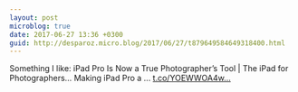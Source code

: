 ```yaml
---
layout: post
microblog: true
date: 2017-06-27 13:36 +0300
guid: http://desparoz.micro.blog/2017/06/27/t879649584649318400.html
---
```

Something I like: iPad Pro Is Now a True Photographer’s Tool | The iPad for Photographers… 
 Making iPad Pro a ... [t.co/YOEWWOA4w...](https://t.co/YOEWWOA4wZ)
